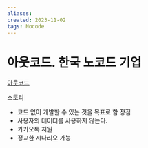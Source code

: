```yaml
---
aliases: 
created: 2023-11-02
tags: Nocode
---
```


# 아웃코드. 한국 노코드 기업
[아웃코드](https://www.outcode.biz/)

스토리
- 코드 없이 개발할 수 있는 것을 목표로 함
장점
- 사용자의 데이터를 사용하지 않는다.
- 카카오톡 지원
- 정교한 시나리오 가능